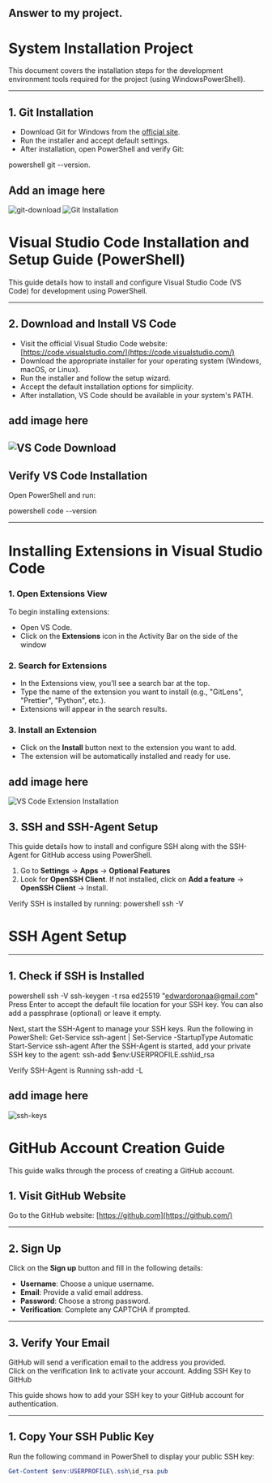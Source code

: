 ## Answer to my project.
# System Installation Project 

This document covers the installation steps for the development environment tools required for the project (using WindowsPowerShell).

---

## 1. Git Installation 

- Download Git for Windows from the [official site](https://git-scm.com/).
- Run the installer and accept default settings.
- After installation, open PowerShell and verify Git:

powershell git --version.

## Add an image here
![git-download](git-download.png)
![Git Installation](git-installation.png)



# Visual Studio Code Installation and Setup Guide (PowerShell)

This guide details how to install and configure Visual Studio Code (VS Code) for development using PowerShell.

---

## 2. Download and Install VS Code

- Visit the official Visual Studio Code website: [https://code.visualstudio.com/](https://code.visualstudio.com/)
- Download the appropriate installer for your operating system (Windows, macOS, or Linux).
- Run the installer and follow the setup wizard.
- Accept the default installation options for simplicity.
- After installation, VS Code should be available in your system's PATH.

## add image here
![VS Code Download](vs-code-download.png)
---

##  Verify VS Code Installation

Open PowerShell and run:

powershell
code --version



---
# Installing Extensions in Visual Studio Code
### 1. Open Extensions View

To begin installing extensions:

- Open VS Code.
- Click on the **Extensions** icon in the Activity Bar on the side of the window
### 2. Search for Extensions

- In the Extensions view, you’ll see a search bar at the top.
- Type the name of the extension you want to install (e.g., "GitLens", "Prettier", "Python", etc.).
- Extensions will appear in the search results.
### 3. Install an Extension

- Click on the **Install** button next to the extension you want to add.
- The extension will be automatically installed and ready for use.

## add image here
![VS Code Extension Installation](vs-code-extensions.png)

## 3.  SSH and SSH-Agent Setup 

This guide details how to install and configure SSH along with the SSH-Agent for GitHub access using PowerShell.


1. Go to **Settings** → **Apps** → **Optional Features**
2. Look for **OpenSSH Client**. If not installed, click on **Add a feature** → **OpenSSH Client** → Install.

Verify SSH is installed by running:
powershell
ssh -V


# SSH Agent Setup 

---

## 1. Check if SSH is Installed

powershell
ssh -V
ssh-keygen -t rsa ed25519 "edwardoronaa@gmail.com" 
Press Enter to accept the default file location for your SSH key. You can also add a passphrase (optional) or leave it empty.


Next, start the SSH-Agent to manage your SSH keys. Run the following in PowerShell:
Get-Service ssh-agent | Set-Service -StartupType Automatic
Start-Service ssh-agent
After the SSH-Agent is started, add your private SSH key to the agent:
ssh-add $env:USERPROFILE\.ssh\id_rsa

Verify SSH-Agent is Running
ssh-add -L

## add image here
![ssh-keys](ssh-keys.png)
# GitHub Account Creation Guide

This guide walks through the process of creating a GitHub account.
## 1. Visit GitHub Website

Go to the GitHub website: [https://github.com](https://github.com/)

---

## 2. Sign Up

Click on the **Sign up** button and fill in the following details:

- **Username**: Choose a unique username.
- **Email**: Provide a valid email address.
- **Password**: Choose a strong password.
- **Verification**: Complete any CAPTCHA if prompted.

---

## 3. Verify Your Email

GitHub will send a verification email to the address you provided.  
Click on the verification link to activate your account.
 Adding SSH Key to GitHub

This guide shows how to add your SSH key to your GitHub account for authentication.

---

## 1. Copy Your SSH Public Key

Run the following command in PowerShell to display your public SSH key:

```powershell
Get-Content $env:USERPROFILE\.ssh\id_rsa.pub 

